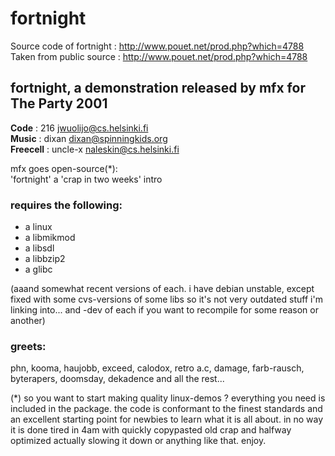 # fortnight

Source code of fortnight : http://www.pouet.net/prod.php?which=4788  
Taken from public source : http://www.pouet.net/prod.php?which=4788

## fortnight, a demonstration released by mfx for The Party 2001

**Code**      : 216 jwuolijo@cs.helsinki.fi  
**Music**     : dixan dixan@spinningkids.org  
**Freecell** : uncle-x naleskin@cs.helsinki.fi  

mfx goes open-source(*):  
'fortnight'
a 'crap in two weeks' intro

### requires the following:

 * a linux
 * a libmikmod
 * a libsdl
 * a libbzip2
 * a glibc

(aaand somewhat recent versions of each. i have debian unstable, except fixed with some cvs-versions of some libs so it's not very outdated stuff i'm linking into... and -dev of each if you want to recompile for some reason or another)


### greets:

phn, kooma, haujobb, exceed, calodox, retro a.c, damage, farb-rausch, byterapers, doomsday, dekadence and all the rest...

(*) so you want to start making quality linux-demos ?
everything you need is included in the package. the code is conformant 
to the finest standards and an excellent starting point for newbies to learn what it is all about. in no way it is done tired in 4am with quickly copypasted old crap and halfway optimized actually slowing it down or  anything like that. enjoy.

